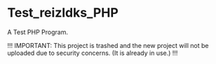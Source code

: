 # Test_reizldks_PHP
A Test PHP Program.

!!!
IMPORTANT: This project is trashed and the new project will not be uploaded due to security concerns. (It is already in use.)
!!!
